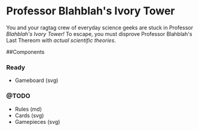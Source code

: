 # Professor Blahblah's Ivory Tower

You and your ragtag crew of everyday science geeks are stuck in Professor *Blahblah's Ivory Tower!* To escape, you must disprove Professor Blahblah's Last Thereom with _actual scientific theories_.

##Components

### Ready

* Gameboard (svg)

### @TODO

* Rules (md)
* Cards (svg)
* Gamepieces (svg)
